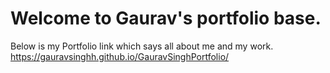 # Welcome to Gaurav's portfolio base.

Below is my Portfolio link  which says all about me and my work.
https://gauravsinghh.github.io/GauravSinghPortfolio/
